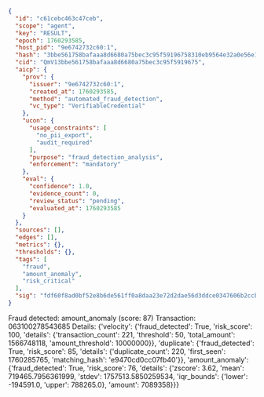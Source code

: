 ```json
{
  "id": "c61cebc463c47ceb",
  "scope": "agent",
  "key": "RESULT",
  "epoch": 1760293585,
  "host_pid": "9e6742732c60:1",
  "hash": "3bbe561758bafaaa8d6680a75bec3c95f59196758310eb9564e32a0e56e1eb05",
  "cid": "QmV13bbe561758bafaaa8d6680a75bec3c95f5919675",
  "aicp": {
    "prov": {
      "issuer": "9e6742732c60:1",
      "created_at": 1760293585,
      "method": "automated_fraud_detection",
      "vc_type": "VerifiableCredential"
    },
    "ucon": {
      "usage_constraints": [
        "no_pii_export",
        "audit_required"
      ],
      "purpose": "fraud_detection_analysis",
      "enforcement": "mandatory"
    },
    "eval": {
      "confidence": 1.0,
      "evidence_count": 0,
      "review_status": "pending",
      "evaluated_at": 1760293585
    }
  },
  "sources": [],
  "edges": [],
  "metrics": {},
  "thresholds": {},
  "tags": [
    "fraud",
    "amount_anomaly",
    "risk_critical"
  ],
  "sig": "fdf60f8ad0bf52e8b6de561ff0a8daa23e72d2dae56d3ddce0347606b2ccb285"
}
```

Fraud detected: amount_anomaly (score: 87)
Transaction: 063100278543685
Details: {'velocity': {'fraud_detected': True, 'risk_score': 100, 'details': {'transaction_count': 221, 'threshold': 50, 'total_amount': 1566748118, 'amount_threshold': 10000000}}, 'duplicate': {'fraud_detected': True, 'risk_score': 85, 'details': {'duplicate_count': 220, 'first_seen': 1760285765, 'matching_hash': 'e9470cd0cc07fb40'}}, 'amount_anomaly': {'fraud_detected': True, 'risk_score': 76, 'details': {'zscore': 3.62, 'mean': 719465.7956361999, 'stdev': 1757513.5850259534, 'iqr_bounds': {'lower': -194591.0, 'upper': 788265.0}, 'amount': 7089358}}}
